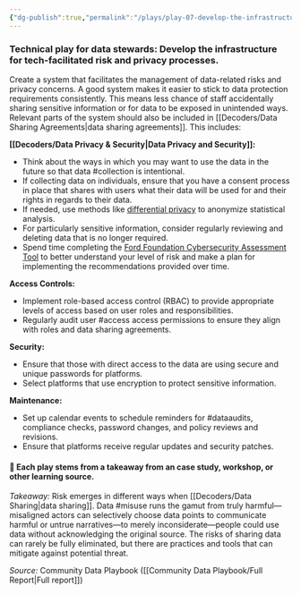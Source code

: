 ```yaml
---
{"dg-publish":true,"permalink":"/plays/play-07-develop-the-infrastructure-for-tech-facilitated-risk-and-privacy-processes/","tags":["risk","collection","sensitivedata","rolesandpermissions"]}
---
```


### **Technical play for data stewards: Develop the infrastructure for tech-facilitated risk and privacy processes.** 
Create a system that facilitates the management of data-related risks and privacy concerns. A good system makes it easier to stick to data protection requirements consistently. This means less chance of staff accidentally sharing sensitive information or for data to be exposed in unintended ways. Relevant parts of the system should also be included in [[Decoders/Data Sharing Agreements\|data sharing agreements]]. This includes:

 **[[Decoders/Data Privacy & Security\|Data Privacy and Security]]:** 
- Think about the ways in which you may want to use the data in the future so that data #collection is intentional.
- If collecting data on individuals, ensure that you have a consent process in place that shares with users what their data will be used for and their rights in regards to their data.
- If needed, use methods like [differential privacy](https://digitalprivacy.ieee.org/publications/topics/what-is-differential-privacy) to anonymize statistical analysis. 
- For particularly sensitive information, consider regularly reviewing and deleting data that is no longer required.
- Spend time completing the [Ford Foundation Cybersecurity Assessment Tool](https://www.fordfoundation.org/work/our-grants/building-institutions-and-networks/cybersecurity-assessment-tool/) to better understand your level of risk and make a plan for implementing the recommendations provided over time.

**Access Controls:**
- Implement role-based access control (RBAC) to provide appropriate levels of access based on user roles and responsibilities.
- Regularly audit user #access access permissions to ensure they align with roles and data sharing agreements.

**Security:** 
- Ensure that those with direct access to the data are using secure and unique passwords for platforms.
- Select platforms that use encryption to protect sensitive information.

**Maintenance:** 
- Set up calendar events to schedule reminders for #dataaudits, compliance checks, password changes, and policy reviews and revisions. 
- Ensure that platforms receive regular updates and security patches.



#### 🌱 Each play stems from a takeaway from an case study, workshop, or other learning source. 

*Takeaway:* Risk emerges in different ways when [[Decoders/Data Sharing\|data sharing]]. 
Data #misuse runs the gamut from truly harmful—misaligned actors can selectively choose data points to communicate harmful or untrue narratives—to merely inconsiderate—people could use data without acknowledging the original source. The risks of sharing data can rarely be fully eliminated, but there are practices and tools that can mitigate against potential threat.

*Source:* Community Data Playbook ([[Community Data Playbook/Full Report\|Full report]])